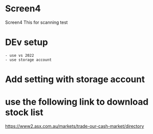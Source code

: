 # Screen4
Screen4
 This for scanning test

# DEv setup
	- use vs 2022
	- use storage account 

# Add setting with storage account


# use the following link to download stock list

https://www2.asx.com.au/markets/trade-our-cash-market/directory

